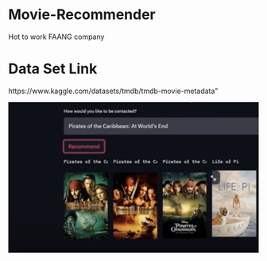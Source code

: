 # Movie-Recommender
Hot to work FAANG company
<h1>Data Set Link</h1>
<h3">https://www.kaggle.com/datasets/tmdb/tmdb-movie-metadata"</h3>

![Screenshot](img.png)


